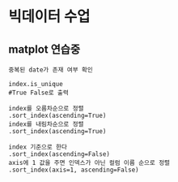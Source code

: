 # 빅데이터 수업
## matplot 연습중

```
중복된 date가 존재 여부 확인
```
```
index.is_unique
#True False로 출력
```

```
index를 오름차순으로 정렬
.sort_index(ascending=True)
index를 내림차순으로 정렬
.sort_index(ascending=True)
```
```
index 기준으로 한다
.sort_index(ascending=False)
axis에 1 값을 주면 인덱스가 아닌 컬럼 이름 순으로 정렬
.sort_index(axis=1, ascending=False)
```



